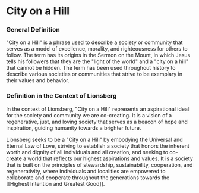 # City on a Hill

### General Definition

"City on a Hill" is a phrase used to describe a society or community that serves as a model of excellence, morality, and righteousness for others to follow. The term has its origins in the Sermon on the Mount, in which Jesus tells his followers that they are the "light of the world" and a "city on a hill" that cannot be hidden. The term has been used throughout history to describe various societies or communities that strive to be exemplary in their values and behavior.

### Definition in the Context of Lionsberg

In the context of Lionsberg, "City on a Hill" represents an aspirational ideal for the society and community we are co-creating. It is a vision of a regenerative, just, and loving society that serves as a beacon of hope and inspiration, guiding humanity towards a brighter future.

Lionsberg seeks to be a "City on a Hill" by embodying the Universal and Eternal Law of Love, striving to establish a society that honors the inherent worth and dignity of all individuals and all creation, and seeking to co-create a world that reflects our highest aspirations and values. It is a society that is built on the principles of stewardship, sustainability, cooperation, and regenerativity, where individuals and localities are empowered to collaborate and cooperate throughout the generations towards the [[Highest Intention and Greatest Good]]. 
